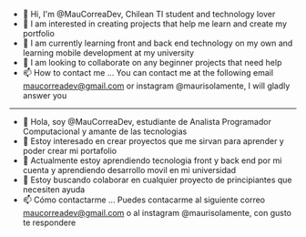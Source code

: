 - 👋 Hi, I'm @MauCorreaDev, Chilean TI student and technology lover
- 👀 I am interested in creating projects that help me learn and create my portfolio
- 🌱 I am currently learning front and back end technology on my own
and learning mobile development at my university
- 💞️ I am looking to collaborate on any beginner projects that need help
- 📫 How to contact me ... You can contact me at the following email maucorreadev@gmail.com or instagram @maurisolamente, I will gladly answer you


--------------------------------------------------------------------------------------------------------------------------------------------------------
- 👋 Hola, soy @MauCorreaDev, estudiante de Analista Programador Computacional y amante de las tecnologias 
- 👀 Estoy interesado en crear proyectos que me sirvan para aprender y poder crear mi portafolio
- 🌱 Actualmente estoy aprendiendo tecnologia front y back end por mi cuenta 
y aprendiendo desarrollo movil en mi universidad
- 💞️ Estoy buscando colaborar en cualquier proyecto de principiantes que necesiten ayuda
- 📫 Cómo contactarme ... Puedes contacarme al siguiente correo maucorreadev@gmail.com o al instagram @maurisolamente, con gusto te respondere

<!---
MauCorreaDev/MauCorreaDev is a ✨ special ✨ repository because its `README.md` (this file) appears on your GitHub profile.
You can click the Preview link to take a look at your changes.
--->
